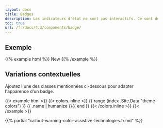 ```yaml
---
layout: docs
title: Badges
description: Les indicateurs d'état ne sont pas interactifs. Ce sont des composants visuels qui communiquent par exemple le statut d'une liste et qui peuvent indiquer également le nombre d'éléments qu'elle contient.
toc: true
url: /fr/docs/4.3/components/badge/
---
```


## Exemple

{{% example html %}}
<span class="badge badge-secondary">New</span>
{{% /example %}}

## Variations contextuelles

Ajoutez l'une des classes mentionnées ci-dessous pour adapter l'apparence d'un badge.

{{< example html >}}
{{< colors.inline >}}
{{ range (index .Site.Data "theme-colors") }}
<span class="badge badge-{{ .name }}">{{ .name | humanize }}</span>{{ end }}
{{< /colors.inline >}}
{{< /example >}}

{{% partial "callout-warning-color-assistive-technologies.fr.md" %}}
